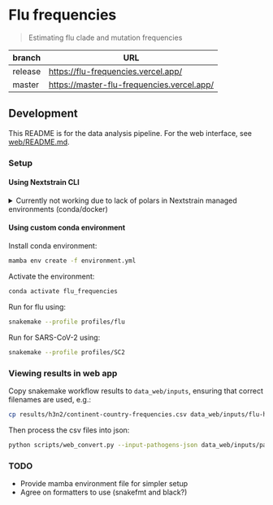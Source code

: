 # Flu frequencies

> Estimating flu clade and mutation frequencies

| branch  | URL                                        |
|---------|--------------------------------------------|
| release | https://flu-frequencies.vercel.app/        |
| master  | https://master-flu-frequencies.vercel.app/ |

## Development

This README is for the data analysis pipeline. For the web interface, see [web/README.md](web/README.md).

### Setup

#### Using Nextstrain CLI

<details>

<summary>Currently not working due to lack of polars in Nextstrain managed environments (conda/docker)</summary>

##### Install Nextstrain CLI

On Linux:

```bash
curl -fsSL --proto '=https' https://nextstrain.org/cli/installer/linux | bash
```

On macOS:

```zsh
curl -fsSL --proto '=https' https://nextstrain.org/cli/installer/mac | bash
```

##### Setup Nextstrain CLI

You can set it up to use Docker or a Nextstrain managed conda environment (completely independent of any other conda environments you may have).

Using docker:

```bash
nextstrain setup --set-default docker
```

Using managed conda environment:

```bash
nextstrain setup --set-default conda
```

##### Run analysis

Run analysis:

```bash
nextstrain build . --profile profiles/flu
```

</details>

#### Using custom conda environment

Install conda environment:

```bash
mamba env create -f environment.yml
```

Activate the environment:

```bash
conda activate flu_frequencies
```

Run for flu using:

```bash
snakemake --profile profiles/flu
```

Run for SARS-CoV-2 using:

```bash
snakemake --profile profiles/SC2
```

### Viewing results in web app

Copy snakemake workflow results to `data_web/inputs`, ensuring that correct filenames are used, e.g.:

```bash
cp results/h3n2/continent-country-frequencies.csv data_web/inputs/flu-h3n2.csv
```

Then process the csv files into json:

```bash
python scripts/web_convert.py --input-pathogens-json data_web/inputs/pathogens.json --output-dir web/public/data
```

### TODO

- Provide mamba environment file for simpler setup
- Agree on formatters to use (snakefmt and black?)
